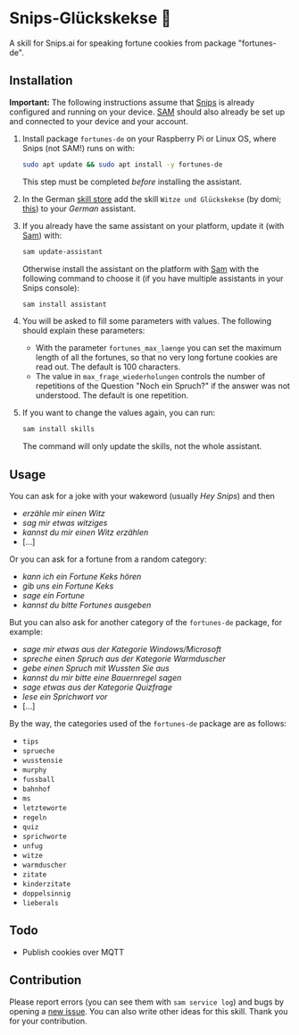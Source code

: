 # Snips-Glückskekse 🥠
A skill for Snips.ai for speaking fortune cookies from package "fortunes-de".



## Installation
**Important:** The following instructions assume that [Snips](https://snips.gitbook.io/documentation/snips-basics) is
already configured and running on your device. [SAM](https://snips.gitbook.io/getting-started/installation) should
also already be set up and connected to your device and your account.

1. Install package `fortunes-de` on your Raspberry Pi or Linux OS, where Snips (not SAM!) runs on with:

      ```bash
      sudo apt update && sudo apt install -y fortunes-de
      ```
    This step must be completed *before* installing the assistant.
    
2. In the German [skill store](https://console.snips.ai/) add the
skill `Witze und Glückskekse` (by domi; [this](https://console.snips.ai/app-editor/bundle_7ZYEq522Ang)) to
your *German* assistant.

3. If you already have the same assistant on your platform, update it
(with [Sam](https://snips.gitbook.io/getting-started/installation)) with:
      ```bash
      sam update-assistant
      ```
      
   Otherwise install the assistant on the platform with [Sam](https://snips.gitbook.io/getting-started/installation)
   with the following command to choose it (if you have multiple assistants in your Snips console):
      ```bash
      sam install assistant
      ```

4. You will be asked to fill some parameters with values.
The following should explain these parameters:
    - With the parameter `fortunes_max_laenge` you can set the maximum length of all the fortunes,
so that no very long fortune cookies are read out. The default is 100 characters.
    - The value in `max_frage_wiederholungen` controls the number of repetitions of the Question
    "Noch ein Spruch?" if the answer was not understood. The default is one repetition.
5. If you want to change the values again, you can run:
      ```bash
      sam install skills
      ```
   The command will only update the skills, not the whole assistant.

## Usage

You can ask for a joke with your wakeword (usually *Hey Snips*) and then

- *erzähle mir einen Witz*
- *sag mir etwas witziges*
- *kannst du mir einen Witz erzählen*
- [...]

Or you can ask for a fortune from a random category:

- *kann ich ein Fortune Keks hören*
- *gib uns ein Fortune Keks*
- *sage ein Fortune*
- *kannst du bitte Fortunes ausgeben*

But you can also ask for another category of the `fortunes-de` package, for example:

- *sage mir etwas aus der Kategorie Windows/Microsoft*
- *spreche einen Spruch aus der Kategorie Warmduscher*
- *gebe einen Spruch mit Wussten Sie aus*
- *kannst du mir bitte eine Bauernregel sagen*
- *sage etwas aus der Kategorie Quizfrage*
- *lese ein Sprichwort vor*
- [...]

By the way, the categories used of the `fortunes-de` package are as follows:

- `tips`
- `sprueche`
- `wusstensie`
- `murphy`
- `fussball`
- `bahnhof`
- `ms`
- `letzteworte`
- `regeln`
- `quiz`
- `sprichworte`
- `unfug`
- `witze`
- `warmduscher`
- `zitate`
- `kinderzitate`
- `doppelsinnig`
- `lieberals`

## Todo

- Publish cookies over MQTT

## Contribution

Please report errors (you can see them with `sam service log`) and bugs by
opening a [new issue](https://github.com/MrJohnZoidberg/Snips-Glueckskekse/issues/new).
You can also write other ideas for this skill. Thank you for your contribution.
